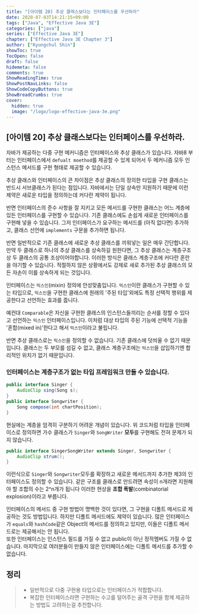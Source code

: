 ```yaml
---
title: "[아이템 20] 추상 클래스보다는 인터페이스를 우선하라"
date: 2020-07-03T14:21:15+09:00
tags: ["Java", "Effective Java 3E"]
categories: ["java"]
series: ["Effective Java 3E"]
chapter: ["Effective Java 3E Chapter 3"]
author: ["Kyungchul Shin"]
showToc: true
TocOpen: false
draft: false
hidemeta: false
comments: true
ShowReadingTime: true
ShowPostNavLinks: false
ShowCodeCopyButtons: true
ShowBreadCrumbs: true
cover:
  hidden: true
  image: "/logo/logo-effective-java-3e.png"
---
```

## [아이템 20] 추상 클래스보다는 인터페이스를 우선하라.

자바가 제공하는 다중 구현 메커니즘은 인터페이스와 추상 클래스가 있습니다. 자바8 부터는 인터페이스에서   `defualt moethod`를 제공할 수 있게 되어서 두 메커니즘 모두 인스턴스 메서드를 구현 형태로 제공할 수 있습니다.
   
추상 클래스와 인터페이스의 큰 차이점은 추상 클래스의 정의한 타입을 구현 클래스는 반드시 서브클래스가 된다는 점입니다. 자바에서는 단일 상속만 지원하기 때문에 이런 제약은 새로운 타입을 정의하는데 커다란 제약이 됩니다.
   
반면 인터페이스의 준수 사항을 잘 지키고 모든 메서드를 구현한 클래스는 어느 계층에 있든 인터페이스를 구현할 수 있습니다. 기존 클래스에도 손쉽게 새로운 인터페이스를 구현해 넣을 수 있습니다. 그저 인터페이스가 요구하는 메서드를 (아직 없다면) 추가하고, 클래스 선언에 `implements` 구문을 추가하면 됩니다.
   
반면 일반적으로 기존 클래스에 새로운 추상 클래스를 끼워넣는 일은 매우 간단합니다. 만약 두 클래스로 하나의 추상 클래스를 상속하길 원한다면, 그 추상 클래스는 계층구조상 두 클래스의 공통 조상이어야합니다. 
이러한 방식은 클래스 계층구조에 커다란 혼란을 야기할 수 있습니다. 적절하지 않은 상황에서도 강제로 새로 추가된 추상 클래스의 모든 자손이 이를 상속하게 되는 것입니다.

인터페이스는 `믹스인`(mixin) 정의에 안성맞춤입니다. `믹스인`이란 클래스가 구현할 수 있는 타입으로, `믹스인`을 구현한 클래스에 원래의 '주된 타입'외에도 특정 선택적 행위를 제공한다고 선언하는 효과를 줍니다.
   
예컨대 `Comparable`은 자신을 구현한 클래스의 인스턴스들끼리는 순서를 정할 수 있다고 선언하는 `믹스인` 인터페이스입니다. 이처럼 대상 타입의 주된 기능에 선택적 기능을 '혼합(mixed in)'한다고 해서 `믹스인`이라고 불립니다.
   
반면 추상 클래스로는 `믹스인`을 정의할 수 없습니다. 기존 클래스에 덧씌울 수 없기 때문입니다. 클래스는 두 부모를 섬길 수 없고, 클래스 계층구조에는 `믹스인`을 삽입하기엔 합리적인 위치가 없기 때문입니다.

### **인터페이스는 계층구조가 없는 타입 프레임워크 만들 수 있습니다.**
``` java
public interface Singer {
    AudioClip sing(Song s);
}
public interface Songwriter {
    Song compose(int chartPosition);
}
```
현실에는 계층을 엄격히 구분하기 어려운 개념이 있습니다. 위 코드처럼 타입을 인터페이스로 정의하면 가수 클래스가 `Singer`와 `SongWriter` **모두**를 구현해도 전혀 문제가 되지 않습니다.
``` java
public interface SingerSongWriter extends Singer, Songwriter {
    AudioClip strum();
}
```
이런식으로 `Singer`와 `Songwriter`모두를 확장하고 새로운 메서드까지 추가한 제3의 인터페이스도 정의할 수 있습니다. 같은 구조를 클래스로 만드려면 속성이 n개라면 지원해야 할 조합의 수는 2^n개가 됩니다 이러한 현상을 **조합 폭발**(combinatorial explosion)이라고 부릅니다.   

인터페이스의 메서드 중 구현 방법이 명백한 것이 있다면, 그 구현을 디폴트 메서드로 제공하는 것도 방법입니다. 하지만 디폴트 메서드에도 제약이 있습니다. 많은 인터페이스가 `equals`와 `hashCode`같은 Object의 메서드를 정의하고 있지만, 이들은 디폴트 메서드로는 제공해서는 안 됩니다.   
또한 인터페이스는 인스턴스 필드를 가질 수 없고 public이 아닌 정적멤버도 가질 수 없습니다. 마지막으로 여러분들이 만들지 않은 인터페이스에는 디폴트 메서드를 추가할 수 없습니다.   
## 정리
> - 일반적으로 다중 구현용 타입으로는 인터페이스가 적합합니다.
> - 복잡한 인터페이스라면 구현하는 수고를 덜어주는 골격 구현을 함께 제공하는 방법도 고려하는걸 추천합니다.